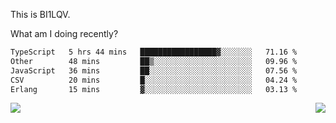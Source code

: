 This is BI1LQV.

What am I doing recently?

<!--START_SECTION:waka-->

```txt
TypeScript   5 hrs 44 mins   █████████████████▓░░░░░░░   71.16 %
Other        48 mins         ██▒░░░░░░░░░░░░░░░░░░░░░░   09.96 %
JavaScript   36 mins         ██░░░░░░░░░░░░░░░░░░░░░░░   07.56 %
CSV          20 mins         █░░░░░░░░░░░░░░░░░░░░░░░░   04.24 %
Erlang       15 mins         ▓░░░░░░░░░░░░░░░░░░░░░░░░   03.13 %
```

<!--END_SECTION:waka-->
<img align="right" src="https://github-readme-stats.vercel.app/api?username=bi1lqv&show_icons=true&count_private=true">

<img src="https://metrics.lecoq.io/bi1lqv?template=classic&base.activity=0&base.community=0&base.repositories=0&base.metadata=0&isocalendar=1&base=header%2C%20activity%2C%20community%2C%20repositories%2C%20metadata&base.indepth=false&base.hireable=false&isocalendar=false&isocalendar.duration=full-year&config.timezone=Asia%2FShanghai">
